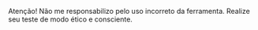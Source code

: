 Atenção! Não me responsabilizo pelo uso incorreto da ferramenta. Realize seu teste de modo ético e consciente.
